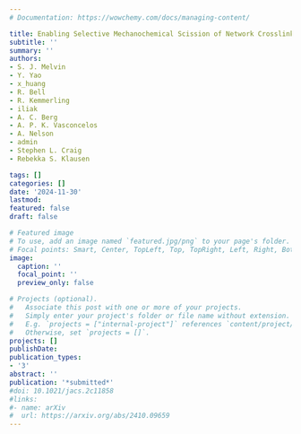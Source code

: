```yaml
---
# Documentation: https://wowchemy.com/docs/managing-content/

title: Enabling Selective Mechanochemical Scission of Network Crosslinks by Exchanging Single Carbon Atoms for Silicon
subtitle: ''
summary: ''
authors:
- S. J. Melvin
- Y. Yao
- x_huang
- R. Bell
- R. Kemmerling
- iliak
- A. C. Berg
- A. P. K. Vasconcelos
- A. Nelson
- admin
- Stephen L. Craig
- Rebekka S. Klausen

tags: []
categories: []
date: '2024-11-30'
lastmod: 
featured: false
draft: false

# Featured image
# To use, add an image named `featured.jpg/png` to your page's folder.
# Focal points: Smart, Center, TopLeft, Top, TopRight, Left, Right, BottomLeft, Bottom, BottomRight.
image:
  caption: ''
  focal_point: ''
  preview_only: false

# Projects (optional).
#   Associate this post with one or more of your projects.
#   Simply enter your project's folder or file name without extension.
#   E.g. `projects = ["internal-project"]` references `content/project/deep-learning/index.md`.
#   Otherwise, set `projects = []`.
projects: []
publishDate: 
publication_types:
- '3'
abstract: ''
publication: '*submitted*'
#doi: 10.1021/jacs.2c11858
#links:
#- name: arXiv
#  url: https://arxiv.org/abs/2410.09659
---
```

